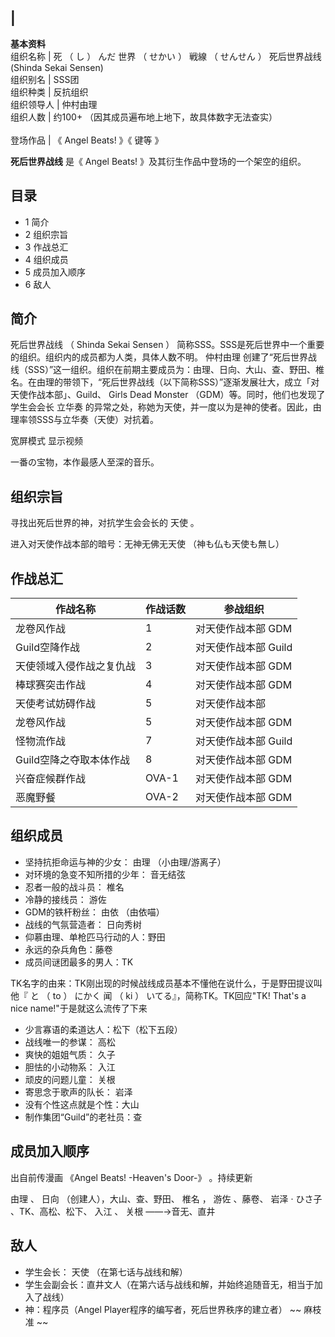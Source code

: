 |  
---  
**基本资料**  
组织名称  |  死  （  し  ）  んだ  世界  （  せかい  ）  戦線  （  せんせん  ）  死后世界战线  (Shinda Sekai Sensen)   
组织别名  |  SSS团   
组织种类  |  反抗组织   
组织领导人  |  仲村由理   
组织人数  |  约100+  （因其成员遍布地上地下，故具体数字无法查实） </br>  
登场作品  |  《  Angel Beats!  》《  键等  》   
  
**死后世界战线** 是《  Angel Beats!  》及其衍生作品中登场的一个架空的组织。

##  目录

  * 1  简介 
  * 2  组织宗旨 
  * 3  作战总汇 
  * 4  组织成员 
  * 5  成员加入顺序 
  * 6  敌人 

##  简介

死后世界战线  （  Shinda Sekai Sensen  ）  简称SSS。SSS是死后世界中一个重要的组织。组织内的成员都为人类，具体人数不明。
仲村由理
创建了“死后世界战线（SSS）”这一组织。组织在前期主要成员为：由理、日向、大山、查、野田、椎名。在由理的带领下，“死后世界战线（以下简称SSS）”逐渐发展壮大，成立「对天使作战本部」、Guild、
Girls Dead Monster  （GDM）等。同时，他们也发现了学生会会长  立华奏
的异常之处，称她为天使，并一度以为是神的使者。因此，由理率领SSS与立华奏（天使）对抗着。

  

宽屏模式  显示视频

一番の宝物，本作最感人至深的音乐。

##  组织宗旨

寻找出死后世界的神，对抗学生会会长的  天使  。

进入对天使作战本部的暗号：无神无佛无天使  （神も仏も天使も無し）

##  作战总汇

|  作战名称  |  作战话数  |  参战组织   
---|---|---  
龙卷风作战  |  1  |  对天使作战本部  GDM </br>  
Guild空降作战  |  2  |  对天使作战本部  Guild </br>  
天使领域入侵作战之复仇战  |  3  |  对天使作战本部  GDM </br>  
棒球赛突击作战  |  4  |  对天使作战本部  GDM </br>  
天使考试妨碍作战  |  5  |  对天使作战本部   
龙卷风作战  |  5  |  对天使作战本部  GDM </br>  
怪物流作战  |  7  |  对天使作战本部  Guild </br>  
Guild空降之夺取本体作战  |  8  |  对天使作战本部  GDM </br>  
兴奋症候群作战  |  OVA-1  |  对天使作战本部  GDM </br>  
恶魔野餐  |  OVA-2  |  对天使作战本部  GDM </br>  
  
##  组织成员

  * 坚持抗拒命运与神的少女：  由理  （小由理/游离子） 
  * 对环境的急变不知所措的少年：  音无结弦 
  * 忍者一般的战斗员：  椎名 
  * 冷静的接线员：  游佐 
  * GDM的铁杆粉丝：  由依  （由依喵） 
  * 战线的气氛营造者：  日向秀树 
  * 仰慕由理、单枪匹马行动的人：野田 
  * 永远的杂兵角色：藤卷 
  * 成员间谜团最多的男人：TK 

TK名字的由来：TK刚出现的时候战线成员基本不懂他在说什么，于是野田提议叫他『  と  （  to  ）  にかく  闻  （  ki  ）
いてる』，简称TK。TK回应"TK! That's a nice name!"于是就这么流传了下来

  * 少言寡语的柔道达人：松下（松下五段） 
  * 战线唯一的参谋：  高松 
  * 爽快的姐姐气质：  久子 
  * 胆怯的小动物系：  入江 
  * 顽皮的问题儿童：  关根 
  * 寄思念于歌声的队长：  岩泽 
  * 没有个性这点就是个性：大山 
  * 制作集团“Guild”的老社员：查 

##  成员加入顺序

出自前传漫画  《Angel Beats! -Heaven's Door-》  。持续更新

由理  、  日向  （创建人），大山、查、野田、  椎名  ，  游佐  、藤卷、  岩泽  ·  ひさ子  、TK、高松、松下、  入江  、  关根
——→音无、直井

##  敌人

  * 学生会长：  天使  （在第七话与战线和解） 
  * 学生会副会长：直井文人（在第六话与战线和解，并始终追随音无，相当于加入了战线） 
  * 神：程序员（Angel Player程序的编写者，死后世界秩序的建立者） ~~ 麻枝准  ~~


